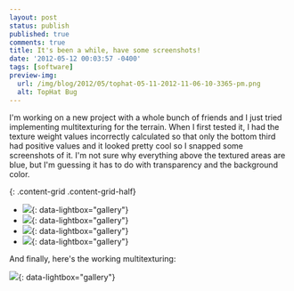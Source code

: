 ```yaml
---
layout: post
status: publish
published: true
comments: true
title: It's been a while, have some screenshots!
date: '2012-05-12 00:03:57 -0400'
tags: [software]
preview-img:
  url: /img/blog/2012/05/tophat-05-11-2012-11-06-10-3365-pm.png
  alt: TopHat Bug
---
```

I'm working on a new project with a whole bunch of friends and I just tried
implementing multitexturing for the terrain. When I first tested it, I had the
texture weight values incorrectly calculated so that only the bottom third had
positive values and it looked pretty cool so I snapped some screenshots of it.
I'm not sure why everything above the textured areas are blue, but I'm
guessing it has to do with transparency and the background color.

{: .content-grid .content-grid-half}
 - [![][1]][1]{: data-lightbox="gallery"}
 - [![][2]][2]{: data-lightbox="gallery"}
 - [![][3]][3]{: data-lightbox="gallery"}
 - [![][4]][4]{: data-lightbox="gallery"}

And finally, here's the working multitexturing:

[![][5]][5]{: data-lightbox="gallery"}

[1]: /img/blog/2012/05/tophat-05-11-2012-11-06-10-3365-pm.png
[2]: /img/blog/2012/05/tophat-05-11-2012-11-06-20-6521-pm.png
[3]: /img/blog/2012/05/tophat-05-11-2012-11-06-47-2206-pm1.png
[4]: /img/blog/2012/05/tophat-05-11-2012-11-07-20-0895-pm.png
[5]: /img/blog/2012/05/tophat-05-11-2012-11-21-37-8475-pm.png
